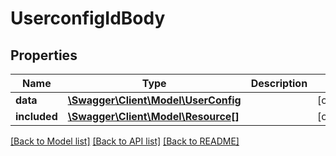 # UserconfigIdBody

## Properties
Name | Type | Description | Notes
------------ | ------------- | ------------- | -------------
**data** | [**\Swagger\Client\Model\UserConfig**](UserConfig.md) |  | [optional] 
**included** | [**\Swagger\Client\Model\Resource[]**](Resource.md) |  | [optional] 

[[Back to Model list]](../../README.md#documentation-for-models) [[Back to API list]](../../README.md#documentation-for-api-endpoints) [[Back to README]](../../README.md)

